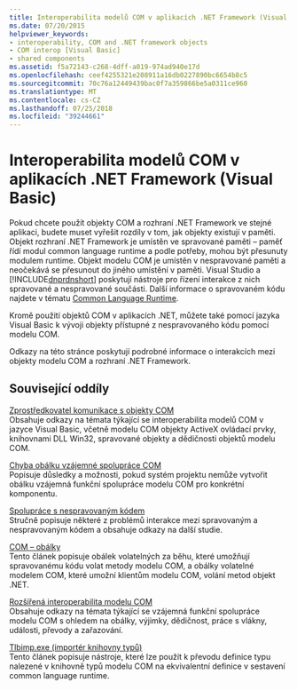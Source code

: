 ```yaml
---
title: Interoperabilita modelů COM v aplikacích .NET Framework (Visual Basic)
ms.date: 07/20/2015
helpviewer_keywords:
- interoperability, COM and .NET framework objects
- COM interop [Visual Basic]
- shared components
ms.assetid: f5a72143-c268-4dff-a019-974ad940e17d
ms.openlocfilehash: ceef4255321e208911a16db0227890bc6654b8c5
ms.sourcegitcommit: 70c76a12449439bac0f7a359866be5a0311ce960
ms.translationtype: MT
ms.contentlocale: cs-CZ
ms.lasthandoff: 07/25/2018
ms.locfileid: "39244661"
---
```

# <a name="com-interoperability-in-net-framework-applications-visual-basic"></a>Interoperabilita modelů COM v aplikacích .NET Framework (Visual Basic)
Pokud chcete použít objekty COM a rozhraní .NET Framework ve stejné aplikaci, budete muset vyřešit rozdíly v tom, jak objekty existují v paměti. Objekt rozhraní .NET Framework je umístěn ve spravované paměti – paměť řídí modul common language runtime a podle potřeby, mohou být přesunuty modulem runtime. Objekt modelu COM je umístěn v nespravované paměti a neočekává se přesunout do jiného umístění v paměti. Visual Studio a [!INCLUDE[dnprdnshort](~/includes/dnprdnshort-md.md)] poskytují nástroje pro řízení interakce z nich spravované a nespravované součásti. Další informace o spravovaném kódu najdete v tématu [Common Language Runtime](../../../standard/clr.md).  
  
 Kromě použití objektů COM v aplikacích .NET, můžete také pomocí jazyka Visual Basic k vývoji objekty přístupné z nespravovaného kódu pomocí modelu COM.  
  
 Odkazy na této stránce poskytují podrobné informace o interakcích mezi objekty modelu COM a rozhraní .NET Framework.  
  
## <a name="related-sections"></a>Související oddíly  
 [Zprostředkovatel komunikace s objekty COM](../../../visual-basic/programming-guide/com-interop/index.md)  
 Obsahuje odkazy na témata týkající se interoperabilita modelů COM v jazyce Visual Basic, včetně modelu COM objekty ActiveX ovládací prvky, knihovnami DLL Win32, spravované objekty a dědičnosti objektů modelu COM.  
  
 [Chyba obálku vzájemné spolupráce COM](/cpp/misc/com-interop-wrapper-error)  
 Popisuje důsledky a možnosti, pokud systém projektu nemůže vytvořit obálku vzájemná funkční spolupráce modelu COM pro konkrétní komponentu.  
  
 [Spolupráce s nespravovaným kódem](../../../framework/interop/index.md)  
 Stručně popisuje některé z problémů interakce mezi spravovaným a nespravovaným kódem a obsahuje odkazy na další studie.  
  
 [COM – obálky](../../../framework/interop/com-wrappers.md)  
 Tento článek popisuje obálek volatelných za běhu, které umožňují spravovanému kódu volat metody modelu COM, a obálky volatelné modelem COM, které umožní klientům modelu COM, volání metod objekt .NET.  
  
 [Rozšířená interoperabilita modelu COM](../../../framework/interop/index.md)  
 Obsahuje odkazy na témata týkající se vzájemná funkční spolupráce modelu COM s ohledem na obálky, výjimky, dědičnost, práce s vlákny, události, převody a zařazování.  
  
 [Tlbimp.exe (importér knihovny typů)](../../../framework/tools/tlbimp-exe-type-library-importer.md)  
 Tento článek popisuje nástroje, které lze použít k převodu definice typu nalezené v knihovně typů modelu COM na ekvivalentní definice v sestavení common language runtime.
